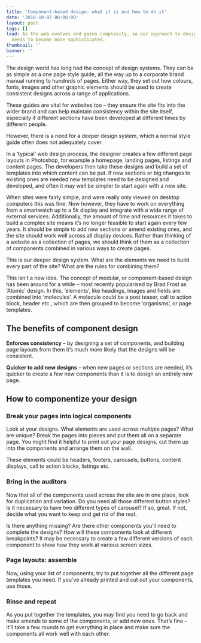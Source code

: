 ```yaml
---
title: 'Component-based design: what it is and how to do it'
date: '2016-10-07 00:00:00'
layout: post
tags: []
lead: As the web evolves and gains complexity, so our approach to designing websites
  needs to become more sophisticated.
thumbnail: ''
banner: ''
---
```

The design world has long had the concept of design systems. They can be as simple as a one page style guide, all the way up to a corporate brand manual running to hundreds of pages. Either way, they set out how colours, fonts, images and other graphic elements should be used to create consistent designs across a range of applications.

These guides are vital for websites too – they ensure the site fits into the wider brand and can help maintain consistency within the site itself, especially if different sections have been developed at different times by different people.

However, there is a need for a deeper design system, which a normal style guide often does not adequately cover.

In a ‘typical’ web design process, the designer creates a few different page layouts in Photoshop, for example a homepage, landing pages, listings and content pages. The developers then take these designs and build a set of templates into which content can be put. If new sections or big changes to existing ones are needed new templates need to be designed and developed, and often it may well be simpler to start again with a new site.

When sites were fairly simple, and were really only viewed on desktop computers this was fine. Now however, they have to work on everything from a smartwatch up to a 5k display and integrate with a wide range of external services. Additionally, the amount of time and resources it takes to build a complex site means it’s no longer feasible to start again every few years. It should be simple to add new sections or amend existing ones, and the site should work well across all display devices. 
Rather than thinking of a website as a collection of pages, we should think of them as a collection of components combined in various ways to create pages. 

This is our deeper design system. What are the elements we need to build every part of the site? What are the rules for combining them?

This isn’t a new idea. The concept of modular, or component-based design has been around for a while – most recently popularised by Brad Frost as ‘Atomic’ design. In this, ‘elements’, like headings, images and fields are combined into ‘molecules’. A molecule could be a post teaser, call to action block, header etc., which are then grouped to become ‘organisms’, or page templates.

## The benefits of component design

**Enforces consistency** – by designing a set of components, and building page layouts from them it’s much more likely that the designs will be consistent.

**Quicker to add new designs** – when new pages or sections are needed, it’s quicker to create a few new components than it is to design an entirely new page.

## How to componentize your design

### Break your pages into logical components

Look at your designs. What elements are used across multiple pages? What are unique? Break the pages into pieces and put them all on a separate page. You might find it helpful to print out your page designs, cut them up into the components and arrange them on the wall.

These elements could be headers, footers, carousels, buttons, content displays, call to action blocks, listings etc.

### Bring in the auditors

Now that all of the components used across the site are in one place, look for duplication and variation. Do you need all those different button styles? Is it necessary to have two different types of carousel? If so, great. If not, decide what you want to keep and get rid of the rest.

Is there anything missing? Are there other components you’ll need to complete the designs?
How will these components look at different breakpoints? It may be necessary to create a few different versions of each component to show how they work at various screen sizes.

### Page layouts: assemble

Now, using your list of components, try to put together all the different page templates you need. If you’ve already printed and cut out your components, use those.

### Rinse and repeat

As you put together the templates, you may find you need to go back and make amends to some of the components, or add new ones. That’s fine – it’ll take a few rounds to get everything in place and make sure the components all work well with each other.